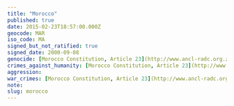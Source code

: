 ```yaml
---
title: "Morocco"
published: true
date: 2015-02-23T18:57:00.000Z
geocode: MAR
iso_code: MA
signed_but_not_ratified: true
signed_date: 2000-09-08
genocide: [Morocco Constitution, Article 23](http://www.ancl-radc.org.za/sites/default/files/morocco_eng.pdf)
crimes_against_humanity: [Morocco Constitution, Article 23](http://www.ancl-radc.org.za/sites/default/files/morocco_eng.pdf)
aggression:
war_crimes: [Morocco Constitution, Article 23](http://www.ancl-radc.org.za/sites/default/files/morocco_eng.pdf)
note:
slug: morocco
---
```

